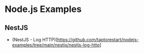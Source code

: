 # Node.js Examples

## NestJS
- (NestJS - Log HTTP)[https://github.com/taptorestart/nodejs-examples/tree/main/nestjs/nestjs-log-http]
